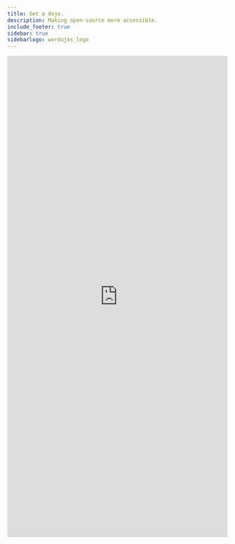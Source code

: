 ```yaml
---
title: Get a dojo.
description: Making open-source more accessible.
include_footer: true
sidebar: true
sidebarlogo: wordojos_logo
---
```

<iframe src="https://workmates.live/marketplace" style="width: 100%;height: 1100px;overflow: hidden;border: none;" align="middle"></iframe>